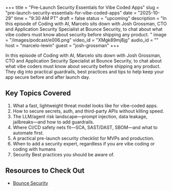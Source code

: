 +++
title = "Pre-Launch Security Essentials for Vibe Coded Apps"
slug = "pre-launch-security-essentials-for-vibe-coded-apps"
date = "2025-10-29"
time = "9:30 AM PT"
draft = false
status = "upcoming"
description = "In this episode of Coding with AI, Marcelo sits down with Josh Grossman, CTO and Application Security Specialist at Bounce Security, to chat about what vibe coders must know about security before shipping any product. "
image = "/images/podcast/e006.png"
video_id = "XMgk89mj8jg"
audio_id = ""
host = "marcelo-lewin"
guest = "josh-grossman"
+++

In this episode of Coding with AI, Marcelo sits down with Josh Grossman, CTO and Application Security Specialist at Bounce Security, to chat about what vibe coders must know about security before shipping any product. They dig into practical guardrails, best practices and tips to help keep your app secure before and after launch day.

## Key Topics Covered

1. What a fast, lightweight threat model looks like for vibe-coded apps.
2. How to secure secrets, auth, and third-party APIs without killing speed.
3. The LLM/agent risk landscape—prompt injection, data leakage, jailbreaks—and how to add guardrails.
4. Where CI/CD safety nets fit—SCA, SAST/DAST, SBOM—and what to automate first.
5. A practical pre-launch security checklist for MVPs and production.
6. When to add a security expert, regardless if you are vibe coding or coding with humans
7. Security Best practices you should be aware of.

## Resources to Check Out

- [Bounce Security](https://www.bouncesecurity.com/)